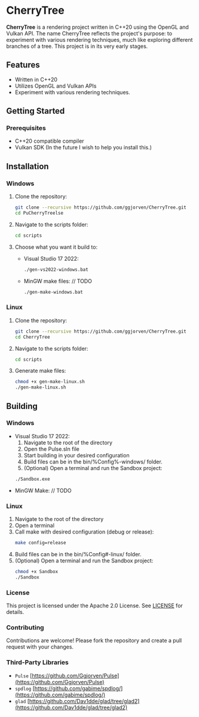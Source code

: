 # CherryTree

**CherryTree** is a rendering project written in C++20 using the OpenGL and Vulkan API. The name CherryTree reflects the project's purpose: to experiment with various rendering techniques, much like exploring different branches of a tree. This project is in its very early stages.

## Features

- Written in C++20
- Utilizes OpenGL and Vulkan APIs
- Experiment with various rendering techniques.

## Getting Started

### Prerequisites

- C++20 compatible compiler
- Vulkan SDK (In the future I wish to help you install this.)

## Installation

### Windows

1. Clone the repository:
    ```sh
    git clone --recursive https://github.com/ggjorven/CherryTree.git
    cd PuCherryTreelse
    ```

2. Navigate to the scripts folder:
    ```sh
    cd scripts
    ```

3. Choose what you want it build to:
    - Visual Studio 17 2022:
        ```sh
        ./gen-vs2022-windows.bat
        ```
    - MinGW make files: // TODO
        ```sh
        ./gen-make-windows.bat
        ```

### Linux

1. Clone the repository:
    ```sh
    git clone --recursive https://github.com/ggjorven/CherryTree.git
    cd CherryTree
    ```

2. Navigate to the scripts folder:
    ```sh
    cd scripts
    ```

3. Generate make files:
    ```sh
    chmod +x gen-make-linux.sh
    ./gen-make-linux.sh
    ```

## Building

### Windows
- Visual Studio 17 2022:
    1. Navigate to the root of the directory
    2. Open the Pulse.sln file
    3. Start building in your desired configuration
    4. Build files can be in the bin/%Config%-windows/ folder.
    5. (Optional) Open a terminal and run the Sandbox project:
    ```sh
    ./Sandbox.exe
    ``` 
- MinGW Make:
    // TODO

### Linux
1. Navigate to the root of the directory
2. Open a terminal
3. Call make with desired configuration (debug or release):
    ```sh
    make config=release
    ```
4. Build files can be in the bin/%Config#-linux/ folder.
5. (Optional) Open a terminal and run the Sandbox project:
    ```sh
    chmod +x Sandbox
    ./Sandbox
    ```

### License
This project is licensed under the Apache 2.0 License. See [LICENSE](LICENSE.txt) for details.

### Contributing
Contributions are welcome! Please fork the repository and create a pull request with your changes.

### Third-Party Libraries
  - `Pulse` [https://github.com/Ggjorven/Pulse](https://github.com/Ggjorven/Pulse)
  - `spdlog` [https://github.com/gabime/spdlog/](https://github.com/gabime/spdlog/)
  - `glad` [https://github.com/Dav1dde/glad/tree/glad2](https://github.com/Dav1dde/glad/tree/glad2)